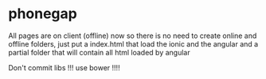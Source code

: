 phonegap
========


All pages are on client (offline) now so there is no need to create online and offline folders, just put a index.html that load the ionic and the angular and a partial folder that will contain all html loaded by angular

Don't commit libs !!! use bower !!!!
